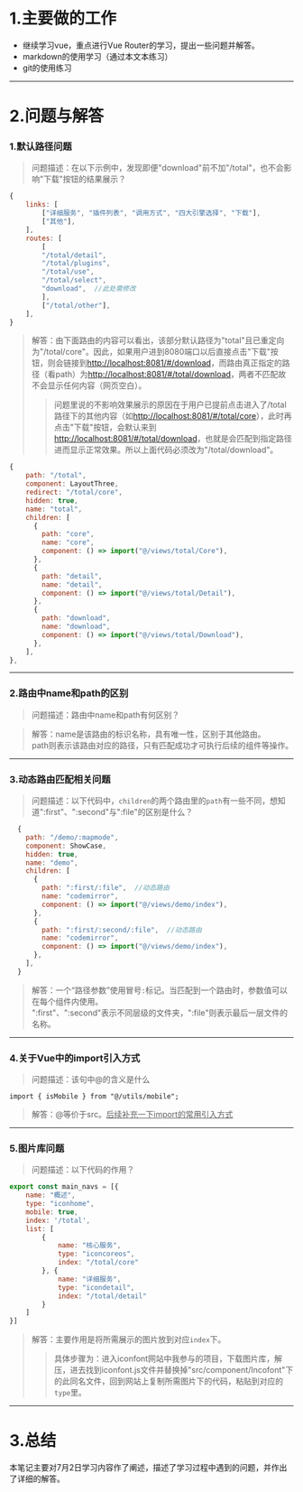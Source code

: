 # 1.主要做的工作

* 继续学习vue，重点进行Vue Router的学习，提出一些问题并解答。
* markdown的使用学习（通过本文本练习）
* git的使用练习
***
# 2.问题与解答

### 1.默认路径问题

> 问题描述：在以下示例中，发现即便"download"前不加"/total"，也不会影响"下载"按钮的结果展示？
``` JavaScript
{
    links: [
        ["详细服务", "插件列表", "调用方式", "四大引擎选择", "下载"],
        ["其他"],
    ],
    routes: [
        [
        "/total/detail",
        "/total/plugins",
        "/total/use",
        "/total/select",
        "download",  //此处需修改
        ],
        ["/total/other"],
    ],
}
```

> 解答：由下面路由的内容可以看出，该部分默认路径为"total"且已重定向为"/total/core"。因此，如果用户进到8080端口以后直接点击"下载"按钮，则会链接到<http://localhost:8081/#/download>，而路由真正指定的路径（看path）为<http://localhost:8081/#/total/download>，两者不匹配故不会显示任何内容（网页空白）。  
>>问题里说的不影响效果展示的原因在于用户已提前点击进入了/total路径下的其他内容（如<http://localhost:8081/#/total/core>），此时再点击"下载"按钮，会默认来到<http://localhost:8081/#/total/download>，也就是会匹配到指定路径进而显示正常效果。所以上面代码必须改为"/total/download"。

``` JavaScript
{
    path: "/total",
    component: LayoutThree,
    redirect: "/total/core",
    hidden: true,
    name: "total",
    children: [
      {
        path: "core",
        name: "core",
        component: () => import("@/views/total/Core"),
      },
      {
        path: "detail",
        name: "detail",
        component: () => import("@/views/total/Detail"),
      },
      {
        path: "download",
        name: "download",
        component: () => import("@/views/total/Download"),
      },
    ],
},
```
***
### 2.路由中name和path的区别

> 问题描述：路由中name和path有何区别？

> 解答：name是该路由的标识名称，具有唯一性，区别于其他路由。  
path则表示该路由对应的路径，只有匹配成功才可执行后续的组件等操作。
***
### 3.动态路由匹配相关问题

> 问题描述：以下代码中，`children`的两个路由里的`path`有一些不同，想知道":first"、":second"与":file"的区别是什么？

``` JavaScript
  {
    path: "/demo/:mapmode",
    component: ShowCase,
    hidden: true,
    name: "demo",
    children: [
      {
        path: ":first/:file",  //动态路由
        name: "codemirror",
        component: () => import("@/views/demo/index"),
      },
      {
        path: ":first/:second/:file",  //动态路由
        name: "codemirror",
        component: () => import("@/views/demo/index"),
      },
    ],
  }
```

> 解答：一个“路径参数”使用冒号`:`标记。当匹配到一个路由时，参数值可以在每个组件内使用。  
":first"、":second"表示不同层级的文件夹，":file"则表示最后一层文件的名称。
***
### 4.关于Vue中的import引入方式

> 问题描述：该句中@的含义是什么

``` 
import { isMobile } from "@/utils/mobile";
```

> 解答：@等价于src。<u>后续补充一下import的常用引入方式</u>
***
### 5.图片库问题

> 问题描述：以下代码的作用？

``` js
export const main_navs = [{
    name: "概述",
    type: "iconhome",
    mobile: true,
    index: '/total',
    list: [
        {
            name: "核心服务",
            type: "iconcoreos",
            index: "/total/core"
        }, {
            name: "详细服务",
            type: "icondetail",
            index: "/total/detail"
        }
    ]
}]
```

> 解答：主要作用是将所需展示的图片放到对应`index`下。
>>具体步骤为：进入iconfont网站中我参与的项目，下载图片库，解压，进去找到iconfont.js文件并替换掉"src/component/Incofont"下的此同名文件，回到网站上复制所需图片下的代码，粘贴到对应的`type`里。
***
# 3.总结
本笔记主要对7月2日学习内容作了阐述，描述了学习过程中遇到的问题，并作出了详细的解答。